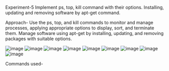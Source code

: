 Experiment-5
Implement ps, top, kill command with their options. Installing, updating and 
removing software by apt-get command.

Approach-
Use the ps, top, and kill commands to monitor and manage processes, applying appropriate options to display, sort, and terminate them. Manage software using apt-get by installing, updating, and removing packages with suitable options.

![image](https://github.com/user-attachments/assets/e808cbd2-5cac-4a11-a4d7-7d19ab0cc3a7)
![image](https://github.com/user-attachments/assets/7c40ddbe-1b8a-4418-bb27-2509aa6fdd81)
![image](https://github.com/user-attachments/assets/718d388f-eb10-44c0-804b-9e0bbd86ef00)
![image](https://github.com/user-attachments/assets/d30168cc-4918-4b55-8027-aec105a91db5)
![image](https://github.com/user-attachments/assets/45feeb1e-e5d6-4da5-a62f-83b4a0935569)
![image](https://github.com/user-attachments/assets/93c65558-84f5-4ab0-ae36-c15b38afab96)
![image](https://github.com/user-attachments/assets/30a4addd-2e67-412d-b046-a255a5fe7464)
![image](https://github.com/user-attachments/assets/245dcab6-16ca-4c5f-8ab7-908249c9e159)
![image](https://github.com/user-attachments/assets/f27001ce-7ca1-4b4c-9171-13fb4d0a5347)

Commands used-





